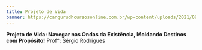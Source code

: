 ```yaml
---
title: Projeto de Vida
banner: https://cangurudhcursosonline.com.br/wp-content/uploads/2021/09/projeto-de-vida-1.png
---
```

**Projeto de Vida: Navegar nas Ondas da Existência, Moldando Destinos com Propósito!** Prof°: Sérgio Rodrigues